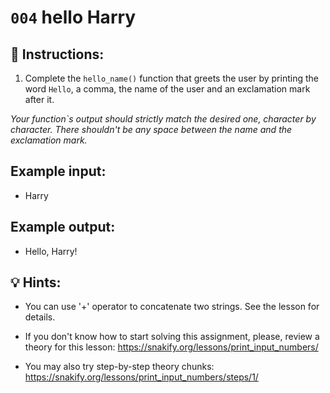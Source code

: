 # `004` hello Harry

## 📝 Instructions:

1. Complete the `hello_name()` function that greets the user by printing the word `Hello`, a comma, the name of the user and an exclamation mark after it. 

*Your function`s output should strictly match the desired one, character by character. There shouldn't be any space between the name and the exclamation mark.* 

## Example input:

+ Harry

## Example output:

+ Hello, Harry!

## 💡 Hints:

+ You can use '+' operator to concatenate two strings. See the lesson for details.

+ If you don't know how to start solving this assignment, please, review a theory for this lesson: https://snakify.org/lessons/print_input_numbers/

+ You may also try step-by-step theory chunks: https://snakify.org/lessons/print_input_numbers/steps/1/

